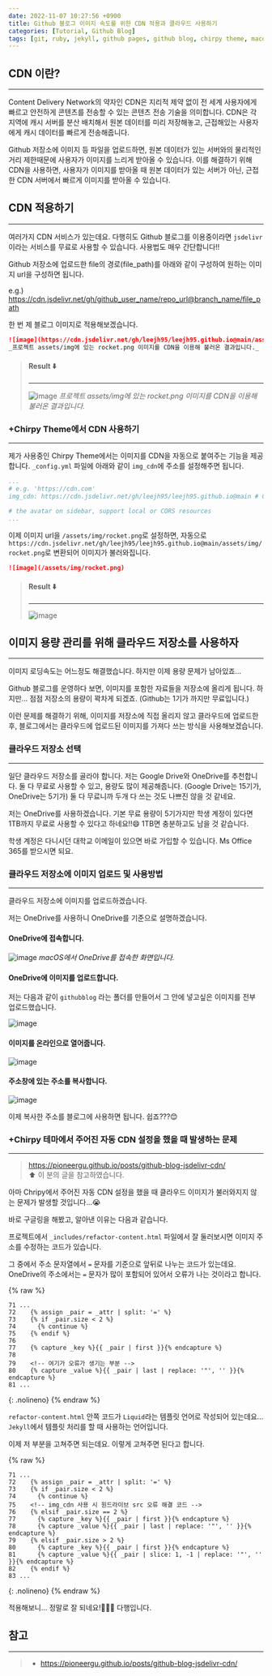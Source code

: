 ```yaml
---
date: 2022-11-07 10:27:56 +0900
title: Github 블로그 이미지 속도를 위한 CDN 적용과 클라우드 사용하기
categories: [Tutorial, Github Blog]
tags: [git, ruby, jekyll, github pages, github blog, chirpy theme, macos, google drive, onedrive] ## Only lowercase
---
```


## CDN 이란?
---
Content Delivery Network의 약자인 CDN은 지리적 제약 없이 전 세계 사용자에게 빠르고 안전하게 콘텐츠를 전송할 수 있는 콘텐츠 전송 기술을 의미합니다. CDN은 각 지역에 캐시 서버를 분산 배치해서 원본 데이터를 미리 저장해놓고, 근접해있는 사용자에게 캐시 데이터를 빠르게 전송해줍니다.

Github 저장소에 이미지 등 파일을 업로드하면, 원본 데이터가 있는 서버와의 물리적인 거리 제한때문에 사용자가 이미지를 느리게 받아올 수 있습니다. 이를 해결하기 위해 CDN을 사용하면, 사용자가 이미지를 받아올 때 원본 데이터가 있는 서버가 아닌, 근접한 CDN 서버에서 빠르게 이미지를 받아올 수 있습니다.

## CDN 적용하기
---
여러가지 CDN 서비스가 있는데요. 다행히도 Github 블로그를 이용중이라면 `jsdelivr`이라는 서비스를 무료로 사용할 수 있습니다. 사용법도 매우 간단합니다!!

Github 저장소에 업로드한 file의 경로(file_path)를 아래와 같이 구성하여 원하는 이미지 url을 구성하면 됩니다.

e.g.) https://cdn.jsdelivr.net/gh/github_user_name/repo_url@branch_name/file_path

한 번 제 블로그 이미지로 적용해보겠습니다.

```markdown
![image](https://cdn.jsdelivr.net/gh/leejh95/leejh95.github.io@main/assets/img/rocket.png)
_프로젝트 assets/img에 있는 rocket.png 이미지를 CDN을 이용해 불러온 결과입니다._
```

> #### Result ⬇️
> ---
> ![image](/assets/img/rocket.png)
> _프로젝트 assets/img에 있는 rocket.png 이미지를 CDN을 이용해 불러온 결과입니다._

### +Chirpy Theme에서 CDN 사용하기
---
제가 사용중인 Chirpy Theme에서는 이미지를 CDN을 자동으로 붙여주는 기능을 제공합니다. `_config.yml` 파일에 아래와 같이 `img_cdn`에 주소를 설정해주면 됩니다.

```yaml
...
# e.g. 'https://cdn.com'
img_cdn: https://cdn.jsdelivr.net/gh/leejh95/leejh95.github.io@main # CDN 주소

# the avatar on sidebar, support local or CORS resources
...
```

이제 이미지 url을 `/assets/img/rocket.png`로 설정하면, 자동으로 `https://cdn.jsdelivr.net/gh/leejh95/leejh95.github.io@main/assets/img/rocket.png`로 변환되어 이미지가 불러와집니다.

```markdown
![image](/assets/img/rocket.png)
```

> #### Result ⬇️
> ---
> ![image](/assets/img/rocket.png)

## 이미지 용량 관리를 위해 클라우드 저장소를 사용하자
---
이미지 로딩속도는 어느정도 해결했습니다. 하지만 이제 용량 문제가 남아있죠...

Github 블로그를 운영하다 보면, 이미지를 포함한 자료들을 저장소에 올리게 됩니다. 하지만... 점점 저장소의 용량이 꽉차게 되겠죠. (Github는 1기가 까지만 무료입니다.)

이런 문제를 해결하기 위해, 이미지를 저장소에 직접 올리지 않고 클라우드에 업로드한 후, 블로그에서는 클라우드에 업로드된 이미지를 가져다 쓰는 방식을 사용해보겠습니다.

### 클라우드 저장소 선택
---
일단 클라우드 저장소를 골라야 합니다. 저는 Google Drive와 OneDrive를 추천합니다. 둘 다 무료로 사용할 수 있고, 용량도 많이 제공해줍니다. (Google Drive는 15기가, OneDrive는 5기가) 둘 다 무료니까 두개 다 쓰는 것도 나쁘진 않을 것 같네요.

저는 OneDrive를 사용하겠습니다. 기본 무료 용량이 5기가지만 학생 계정이 있다면 1TB까지 무료로 사용할 수 있다고 하네요!!😄 1TB면 충분하고도 남을 것 같습니다.

학생 계정은 다니시던 대학교 이메일이 있으면 바로 가입할 수 있습니다. Ms Office 365를 받으시면 되요.

### 클라우드 저장소에 이미지 업로드 및 사용방법
---
클라우드 저장소에 이미지를 업로드하겠습니다.

저는 OneDrive를 사용하니 OneDrive를 기준으로 설명하겠습니다.

#### OneDrive에 접속합니다.

![image](https://olphschool-my.sharepoint.com/personal/d16571_365v_me/Documents/githubblog/images/ScreenShot%202022-11-08%20%ec%98%a4%ed%9b%84%204.21.14.png?Web=1)
_macOS에서 OneDrive를 접속한 화면입니다._

#### OneDrive에 이미지를 업로드합니다.
저는 다음과 같이 `githubblog` 라는 폴더를 만들어서 그 안에 넣고싶은 이미지를 전부 업로드했습니다.

![image](https://olphschool-my.sharepoint.com/personal/d16571_365v_me/Documents/githubblog/images/ScreenShot%202022-11-08%20%ec%98%a4%ed%9b%84%204.24.58.png?Web=1)

#### 이미지를 온라인으로 열어줍니다.

![image](https://olphschool-my.sharepoint.com/personal/d16571_365v_me/Documents/githubblog/images/ScreenShot%202022-11-08%20%ec%98%a4%ed%9b%84%204.26.16.png?Web=1)

#### 주소창에 있는 주소를 복사합니다.

![image](https://olphschool-my.sharepoint.com/personal/d16571_365v_me/Documents/githubblog/images/ScreenShot%202022-11-08%20%ec%98%a4%ed%9b%84%204.28.31.png?Web=1)

이제 복사한 주소를 블로그에 사용하면 됩니다. 쉽죠???😊

### +Chirpy 테마에서 주어진 자동 CDN 설정을 했을 때 발생하는 문제
---

> <https://pioneergu.github.io/posts/github-blog-jsdelivr-cdn/>  
> ⬆️ 이 분의 글을 참고하였습니다.

아마 Chripy에서 주어진 자동 CDN 설정을 했을 때 클라우드 이미지가 불러와지지 않는 문제가 발생할 것입니다...😭

바로 구글링을 해봤고, 알아낸 이유는 다음과 같습니다.

프로젝트에서 `_includes/refactor-content.html` 파일에서 잘 둘러보시면 이미지 주소를 수정하는 코드가 있습니다.

그 중에서 주소 문자열에서 `=` 문자를 기준으로 앞뒤로 나누는 코드가 있는데요. OneDrive의 주소에서는 `=` 문자가 많이 포함되어 있어서 오류가 나는 것이라고 합니다.

{% raw %}
```liquid
71 ...
72    {% assign _pair = _attr | split: '=' %}
73    {% if _pair.size < 2 %}
74      {% continue %}
75    {% endif %}
76        
77    {% capture _key %}{{ _pair | first }}{% endcapture %}
78
79    <!-- 여기가 오류가 생기는 부분 -->
80    {% capture _value %}{{ _pair | last | replace: '"', '' }}{% endcapture %}
81 ...
```
{: .nolineno}
{% endraw %}

`refactor-content.html` 안쪽 코드가 `Liquid`라는 템플릿 언어로 작성되어 있는데요... `Jekyll`에서 템플릿 처리를 할 때 사용하는 언어입니다.

이제 저 부분을 고쳐주면 되는데요. 이렇게 고쳐주면 된다고 합니다.

{% raw %}
```liquid
71 ...
72    {% assign _pair = _attr | split: '=' %}
73    {% if _pair.size < 2 %}
74      {% continue %}
75    <!-- img_cdn 사용 시 원드라이브 src 오류 해결 코드 -->
76    {% elsif _pair.size == 2 %}
77      {% capture _key %}{{ _pair | first }}{% endcapture %}
78      {% capture _value %}{{ _pair | last | replace: '"', '' }}{% endcapture %}
79    {% elsif _pair.size > 2 %}
80      {% capture _key %}{{ _pair | first }}{% endcapture %}
81      {% capture _value %}{{ _pair | slice: 1, -1 | replace: '"', '' }}{% endcapture %}
82    {% endif %}
83 ...
```
{: .nolineno}
{% endraw %}

적용해보니... 정말로 잘 되네요!👏👏👏 다행입니다.


## 참고
---
> - <https://pioneergu.github.io/posts/github-blog-jsdelivr-cdn/>

